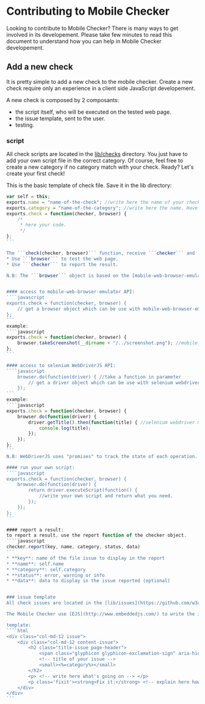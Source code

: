 # Contributing to Mobile Checker

Looking to contribute to Mobile Checker? There is many ways to get involved in its developement. 
Please take few minutes to read this document to understand how you can help in Mobile Checker developement.

## Add a new check

It is pretty simple to add a new check to the mobile checker. Create a new check require only an experience in a client side JavaScript developement.

A new check is composed by 2 composants:
* the script itself, who will be executed on the tested web page.
* the issue template, sent to the user.
* testing.

### script
All check scripts are located in the [lib/checks](https://github.com/w3c/Mobile-Checker/tree/master/lib/checks) directory. You just have to add your own script file in the correct category. Of course, feel free to create a new category if no category match with your check. Ready? Let's create your first check!

This is the basic template of check file. Save it in the lib directory:

````javascript
var self = this;
exports.name = "name-of-the-check"; //write here the name of your check. Have to match with the file's name.
exports.category = "name-of-the-category"; //write here the name. Have to match with a category's directory name.
exports.check = function(checker, browser) {
	/*
	 * here your code.
	 */
};
```

The ```check(checker, browser)``` function, receive ```checker``` and ```browser``` as parameters.
* Use ```browser``` to test the web page.
* Use ```checker``` to report the result.

N.B: The ```browser``` object is based on the [mobile-web-browser-emulator API](https://github.com/w3c/mobile-web-browser-emulator) which is based on [selenium WebDriverJS API](https://code.google.com/p/selenium/wiki/WebDriverJs). That allow you to use all the functions provided by these APIs.


#### access to mobile-web-browser-emulator API: 
````javascript
exports.check = function(checker, browser) {
	// get a browser object which can be use with mobile-web-browser-emulator API
};
```
example: 
````javascript
exports.check = function(checker, browser) {
	browser.takeScreenshot(__dirname + "/../screenshot.png"); //mobile-web-browser-emulator method
};
```

#### access to selenium WebDriverJS API: 
````javascript
	browser.do(function(driver) { //take a function in parameter
		// get a driver object which can be use with selenium webdriver 
	}); 
```
example:
````javascript
exports.check = function(checker, browser) {
	browser.do(function(driver) {
		driver.getTitle().then(function(title) { //selenium webdriver method
			console.log(title);
		});
	});
};
```
N.B: WebDriverJS uses "promises" to track the state of each operation. [learn more](https://code.google.com/p/selenium/wiki/WebDriverJs#Promises).

#### run your own script:
````javascript
exports.check = function(checker, browser) {
	browser.do(function(driver) {
		return driver.executeScript(function() {
			//write your own script and return what you need.
        });
	});
};
```

#### report a result:
to report a result, use the report function of the checker object.
````javascript
checker.report(key, name, category, status, data)
```
* **key**: name of the file issue to display in the report
* **name**:	self.name
* **category**: self.category
* **status**: error, warning or info
* **data**: data to display in the issue reported (optional)


### issue template
All check issues are located in the [lib/issues](https://github.com/w3c/Mobile-Checker/tree/master/lib/issues) directory. You just have to add your own issue file in the correct path as ```category/name-of-your-check/your-file```. You can create all issue templates you need. That allow you to use more than once the ```checker.report(key, name, category, status, data)``` function in your script.

The Mobile Checker use [EJS](http://www.embeddedjs.com/) to write the issues sent to the client side. That allow you to insert data in the reported issue.

template:
````html
<div class="col-md-12 issue">
    <div class="col-md-12 content-issue">
    	<h2 class="title-issue page-header">
    		<span class="glyphicon glyphicon-exclamation-sign" aria-hidden="true"></span> 
    		<!-- title of your issue -->
    		<small><%=category%></small>
    	</h2>
        <p> <!-- write here what's going on --> </p>
        <p class='fixit'><strong>Fix it:</strong> <!-- explain here how to fix it --> </p>
    </div>
</div>
```
